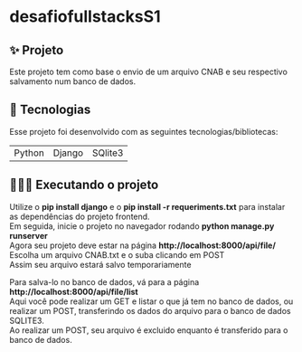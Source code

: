 # desafiofullstacksS1

## ✨ Projeto

Este projeto tem como base o envio de um arquivo CNAB e seu respectivo salvamento num banco de dados.

## 🚀 Tecnologias

Esse projeto foi desenvolvido com as seguintes tecnologias/bibliotecas:

<table border="0">
 <tr>
<td> Python</td>
<td> Django</td>
<td> SQlite3</td>
 </tr>
</table>

## 👨🏻‍💻 Executando o projeto

Utilize o **pip install django** e o **pip install -r requeriments.txt** para instalar as dependências do projeto frontend. <br>
Em seguida, inicie o projeto no navegador rodando **python manage.py runserver** <br>
Agora seu projeto deve estar na página **http://localhost:8000/api/file/** <br>
Escolha um arquivo CNAB.txt e o suba clicando em POST<br>
Assim seu arquivo estará salvo temporariamente<br>

Para salva-lo no banco de dados, vá para a página **http://localhost:8000/api/file/list** <br>
Aqui você pode realizar um GET e listar o que já tem no banco de dados, ou realizar um POST, transferindo os dados do arquivo para o banco de dados SQLITE3. <br>
Ao realizar um POST, seu arquivo é excluido enquanto é transferido para o banco de dados.
